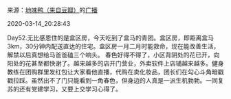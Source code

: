 来源：[地味鸭（来自豆瓣）](https://www.douban.com/people/47513232/)的[广播](https://www.douban.com/people/47513232/status/2866655227/)


2020-03-14_20:28:43


Day52.无比感恩住的是盒区房，今天吃到了盒马的青团。盒区房，即距离盒马3km，30分钟内配送直达的住宅。盒区房一月二月时能救命，现在能改善生活，解禁以后真想给马爸爸磕三个响头。
春色好得不得了，小区背阴处的花已开，向阳处的花甚至都快谢了。越来越多的店开门营业，外卖软件上店铺越来越多。健身教练在团购群里发红包让大家看他直播，代购在卖化妆品，团长们在勾心斗角暗戳戳拉踩。虽然出不了门只能看到一角春色，但身边的人真是一派生机勃勃。一同复苏的还有党建学习，又要上交学习心得了。
